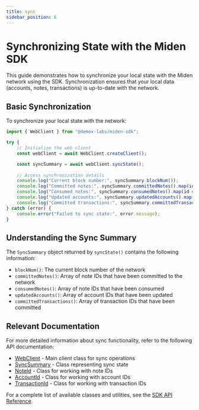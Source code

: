 ```yaml
---
title: sync
sidebar_position: 6
---
```


# Synchronizing State with the Miden SDK

This guide demonstrates how to synchronize your local state with the Miden network using the SDK. Synchronization ensures that your local data (accounts, notes, transactions) is up-to-date with the network.

## Basic Synchronization

To synchronize your local state with the network:

```typescript
import { WebClient } from "@demox-labs/miden-sdk";

try {
    // Initialize the web client
    const webClient = await WebClient.createClient();

    const syncSummary = await webClient.syncState();
    
    // Access synchronization details
    console.log("Current block number:", syncSummary.blockNum());
    console.log("Committed notes:", syncSummary.committedNotes().map(id => id.toString()));
    console.log("Consumed notes:", syncSummary.consumedNotes().map(id => id.toString()));
    console.log("Updated accounts:", syncSummary.updatedAccounts().map(id => id.toString()));
    console.log("Committed transactions:", syncSummary.committedTransactions().map(id => id.toString()));
} catch (error) {
    console.error("Failed to sync state:", error.message);
}
```

## Understanding the Sync Summary

The `SyncSummary` object returned by `syncState()` contains the following information:

- `blockNum()`: The current block number of the network
- `committedNotes()`: Array of note IDs that have been committed to the network
- `consumedNotes()`: Array of note IDs that have been consumed
- `updatedAccounts()`: Array of account IDs that have been updated
- `committedTransactions()`: Array of transaction IDs that have been committed

## Relevant Documentation

For more detailed information about sync functionality, refer to the following API documentation:

- [WebClient](../api/classes/WebClient) - Main client class for sync operations
- [SyncSummary](../api/classes/SyncSummary) - Class representing sync state
- [NoteId](../api/classes/NoteId) - Class for working with note IDs
- [AccountId](../api/classes/AccountId) - Class for working with account IDs
- [TransactionId](../api/classes/TransactionId) - Class for working with transaction IDs

For a complete list of available classes and utilities, see the [SDK API Reference](../api/index). 